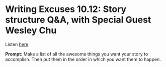 # Writing Excuses 10.12: Story structure Q&A, with Special Guest Wesley Chu 

Listen [here](http://www.writingexcuses.com/2015/03/22/writing-excuses-10-12-story-structure-qa-with-special-guest-wesley-chu/). 

**Prompt:** Make a list of all the awesome things you want your story to accomplish. Then put them in the order in which you want them to happen.